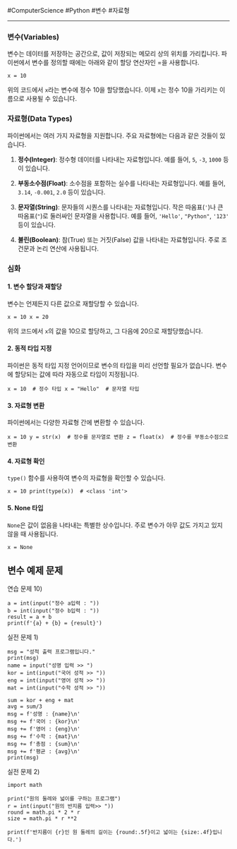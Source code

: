 #ComputerScience #Python #변수 #자료형

---
### 변수(Variables)

변수는 데이터를 저장하는 공간으로, 값이 저장되는 메모리 상의 위치를 가리킵니다. 파이썬에서 변수를 정의할 때에는 아래와 같이 할당 연산자인 =을 사용합니다.
  
`x = 10`

위의 코드에서 `x`라는 변수에 정수 10을 할당했습니다. 이제 `x`는 정수 10을 가리키는 이름으로 사용될 수 있습니다.

### 자료형(Data Types)

파이썬에서는 여러 가지 자료형을 지원합니다. 주요 자료형에는 다음과 같은 것들이 있습니다.

1. **정수(Integer)**: 정수형 데이터를 나타내는 자료형입니다. 예를 들어, `5`, `-3`, `1000` 등이 있습니다.
    
2. **부동소수점(Float)**: 소수점을 포함하는 실수를 나타내는 자료형입니다. 예를 들어, `3.14`, `-0.001`, `2.0` 등이 있습니다.
    
3. **문자열(String)**: 문자들의 시퀀스를 나타내는 자료형입니다. 작은 따옴표(`'`)나 큰 따옴표(`"`)로 둘러싸인 문자열을 사용합니다. 예를 들어, `'Hello'`, `"Python"`, `'123'` 등이 있습니다.
    
4. **불린(Boolean)**: 참(True) 또는 거짓(False) 값을 나타내는 자료형입니다. 주로 조건문과 논리 연산에 사용됩니다.
    

### 심화

#### 1. 변수 할당과 재할당

변수는 언제든지 다른 값으로 재할당할 수 있습니다.

`x = 10 x = 20`

위의 코드에서 `x`의 값을 10으로 할당하고, 그 다음에 20으로 재할당했습니다.

#### 2. 동적 타입 지정

파이썬은 동적 타입 지정 언어이므로 변수의 타입을 미리 선언할 필요가 없습니다. 변수에 할당되는 값에 따라 자동으로 타입이 지정됩니다.

`x = 10  # 정수 타입 x = "Hello"  # 문자열 타입`

#### 3. 자료형 변환

파이썬에서는 다양한 자료형 간에 변환할 수 있습니다.

`x = 10 y = str(x)  # 정수를 문자열로 변환 z = float(x)  # 정수를 부동소수점으로 변환`

#### 4. 자료형 확인

`type()` 함수를 사용하여 변수의 자료형을 확인할 수 있습니다.

`x = 10 print(type(x))  # <class 'int'>`

#### 5. None 타입

`None`은 값이 없음을 나타내는 특별한 상수입니다. 주로 변수가 아무 값도 가지고 있지 않을 때 사용됩니다.

`x = None`


## 변수 예제 문제

연습 문제 10)
```
a = int(input("정수 a입력 : "))  
b = int(input("정수 b입력 : "))  
result = a + b  
print(f'{a} + {b} = {result}')
```

실전 문제 1)
```
msg = "성적 출력 프로그램입니다."  
print(msg)  
name = input("성명 입력 >> ")  
kor = int(input("국어 성적 >> "))  
eng = int(input("영어 성적 >> "))  
mat = int(input("수학 성적 >> "))  
  
sum = kor + eng + mat  
avg = sum/3  
msg = f'성명 : {name}\n'  
msg += f'국어 : {kor}\n'  
msg += f'영어 : {eng}\n'  
msg += f'수학 : {mat}\n'  
msg += f'총점 : {sum}\n'  
msg += f'평균 : {avg}\n'  
print(msg)
```

실전 문제 2)
```
import math  
  
print("원의 둘레와 넓이를 구하는 프로그램")  
r = int(input("원의 반지름 입력>> "))  
round = math.pi * 2 * r  
size = math.pi * r **2  
  
print(f'반지름이 {r}인 원 둘레의 길이는 {round:.5f}이고 넓이는 {size:.4f}입니다.')
```

 
